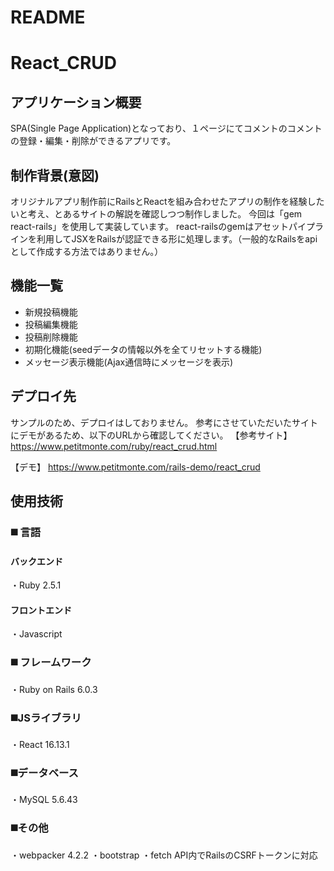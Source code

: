 # README

# React_CRUD

## アプリケーション概要
SPA(Single Page Application)となっており、１ページにてコメントのコメントの登録・編集・削除ができるアプリです。

## 制作背景(意図)
オリジナルアプリ制作前にRailsとReactを組み合わせたアプリの制作を経験したいと考え、とあるサイトの解説を確認しつつ制作しました。
今回は「gem react-rails」を使用して実装しています。
react-railsのgemはアセットパイプラインを利用してJSXをRailsが認証できる形に処理します。（一般的なRailsをapiとして作成する方法ではありません。）

## 機能一覧
- 新規投稿機能
- 投稿編集機能
- 投稿削除機能
- 初期化機能(seedデータの情報以外を全てリセットする機能)
- メッセージ表示機能(Ajax通信時にメッセージを表示)

## デプロイ先
サンプルのため、デプロイはしておりません。
参考にさせていただいたサイトにデモがあるため、以下のURLから確認してください。
【参考サイト】
https://www.petitmonte.com/ruby/react_crud.html

【デモ】
https://www.petitmonte.com/rails-demo/react_crud

## 使用技術
### ◼️ 言語
#### バックエンド
・Ruby 2.5.1
#### フロントエンド
・Javascript

### ◼️ フレームワーク
・Ruby on Rails 6.0.3

### ◼️JSライブラリ
・React 16.13.1

### ◼️データベース
・MySQL 5.6.43

### ◼️その他
・webpacker 4.2.2
・bootstrap
・fetch API内でRailsのCSRFトークンに対応